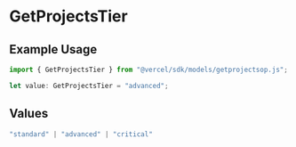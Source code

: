 # GetProjectsTier

## Example Usage

```typescript
import { GetProjectsTier } from "@vercel/sdk/models/getprojectsop.js";

let value: GetProjectsTier = "advanced";
```

## Values

```typescript
"standard" | "advanced" | "critical"
```